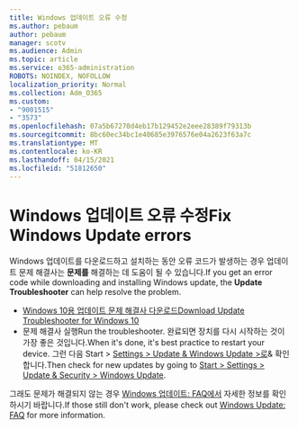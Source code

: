 ```yaml
---
title: Windows 업데이트 오류 수정
ms.author: pebaum
author: pebaum
manager: scotv
ms.audience: Admin
ms.topic: article
ms.service: o365-administration
ROBOTS: NOINDEX, NOFOLLOW
localization_priority: Normal
ms.collection: Adm_O365
ms.custom:
- "9001515"
- "3573"
ms.openlocfilehash: 07a5b67270d4eb17b129452e2eee28389f79313b
ms.sourcegitcommit: 8bc60ec34bc1e40685e3976576e04a2623f63a7c
ms.translationtype: MT
ms.contentlocale: ko-KR
ms.lasthandoff: 04/15/2021
ms.locfileid: "51812650"
---
```

# <a name="fix-windows-update-errors"></a><span data-ttu-id="a1a04-102">Windows 업데이트 오류 수정</span><span class="sxs-lookup"><span data-stu-id="a1a04-102">Fix Windows Update errors</span></span>

<span data-ttu-id="a1a04-103">Windows 업데이트를 다운로드하고 설치하는 동안 오류 코드가 발생하는 경우 업데이트 문제 해결사는 **문제를** 해결하는 데 도움이 될 수 있습니다.</span><span class="sxs-lookup"><span data-stu-id="a1a04-103">If you get an error code while downloading and installing Windows update, the **Update Troubleshooter** can help resolve the problem.</span></span>

- [<span data-ttu-id="a1a04-104">Windows 10용 업데이트 문제 해결사 다운로드</span><span class="sxs-lookup"><span data-stu-id="a1a04-104">Download Update Troubleshooter for Windows 10</span></span>](https://support.microsoft.com/help/4027322/windows-update-troubleshooter)
- <span data-ttu-id="a1a04-105">문제 해결사 실행</span><span class="sxs-lookup"><span data-stu-id="a1a04-105">Run the troubleshooter.</span></span> <span data-ttu-id="a1a04-106">완료되면 장치를 다시 시작하는 것이 가장 좋은 것입니다.</span><span class="sxs-lookup"><span data-stu-id="a1a04-106">When it's done, it's best practice to restart your device.</span></span> <span data-ttu-id="a1a04-107">그런 다음 Start > [Settings > Update & Windows Update >로](ms-settings:windowsupdate)& 확인합니다.</span><span class="sxs-lookup"><span data-stu-id="a1a04-107">Then check for new updates by going to [Start > Settings > Update & Security > Windows Update](ms-settings:windowsupdate).</span></span>

<span data-ttu-id="a1a04-108">그래도 문제가 해결되지 않는 경우 [Windows 업데이트: FAQ에서](https://support.microsoft.com/help/12373/windows-update-faq) 자세한 정보를 확인하시기 바랍니다.</span><span class="sxs-lookup"><span data-stu-id="a1a04-108">If those still don't work, please check out [Windows Update: FAQ](https://support.microsoft.com/help/12373/windows-update-faq) for more information.</span></span>
